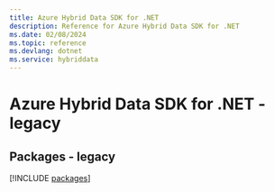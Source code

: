 ```yaml
---
title: Azure Hybrid Data SDK for .NET
description: Reference for Azure Hybrid Data SDK for .NET
ms.date: 02/08/2024
ms.topic: reference
ms.devlang: dotnet
ms.service: hybriddata
---
```

# Azure Hybrid Data SDK for .NET - legacy
## Packages - legacy
[!INCLUDE [packages](hybrid-data-index.md)]